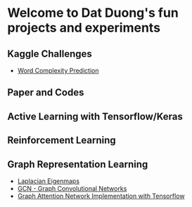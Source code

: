 # Welcome to Dat Duong's fun projects and experiments

## Kaggle Challenges

* [Word Complexity Prediction](https://datduonguva.github.io/cuddly-octo-succotash/2021/12/17/word-complexity-estimation)

## Paper and Codes

## Active Learning with Tensorflow/Keras

## Reinforcement Learning

## Graph Representation Learning

* [Laplacian Eigenmaps](https://datduonguva.github.io/cuddly-octo-succotash/2022/01/13/laplacian-eigenmaps)
* [GCN - Graph Convolutional Networks](https://datduonguva.github.io/cuddly-octo-succotash/2022/03/03/graph-convolutional-neural-network)
* [Graph Attention Network Implementation with Tensorflow](https://datduonguva.github.io/cuddly-octo-succotash/2022/06/12/graph-attention-network)
